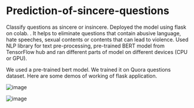 # Prediction-of-sincere-questions
Classify questions as sincere or insincere. Deployed the model using flask on colab. . It helps to eliminate questions that contain abusive language, hate speeches, sexual contents or contents that can lead to violence. Used NLP library for text pre-processing, pre-trained BERT model from TensorFlow hub and ran different parts of model on different devices (CPU or GPU). 


We used a pre-trained bert model. We trained it on Quora questions dataset. Here are some demos of working of flask application.


![image](https://user-images.githubusercontent.com/65457437/126865736-5fc21258-852f-442a-9de2-04884f1f071e.png)


![image](https://user-images.githubusercontent.com/65457437/126865788-172ec341-cb6c-4325-bc59-e6b1fd1a046d.png)

